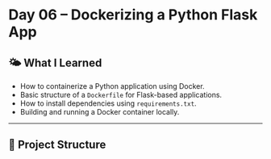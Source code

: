 # Day 06 – Dockerizing a Python Flask App

## 🌤️ What I Learned
- How to containerize a Python application using Docker.
- Basic structure of a `Dockerfile` for Flask-based applications.
- How to install dependencies using `requirements.txt`.
- Building and running a Docker container locally.

---

## 📁 Project Structure
